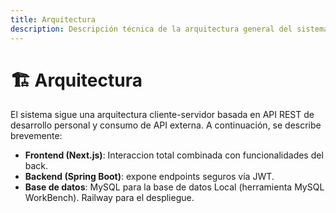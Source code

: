 ```yaml
---
title: Arquitectura
description: Descripción técnica de la arquitectura general del sistema.
---
```


# 🏗️ Arquitectura

El sistema sigue una arquitectura cliente-servidor basada en API REST de desarrollo personal y consumo de API externa. A continuación, se describe brevemente:

- **Frontend (Next.js)**: Interaccion total combinada con funcionalidades del back.
- **Backend (Spring Boot)**: expone endpoints seguros vía JWT.
- **Base de datos**: MySQL para la base de datos Local (herramienta MySQL WorkBench). 
                     Railway para el despliegue.
